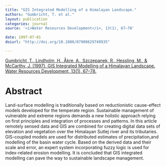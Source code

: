 ```yaml
---
title: "GIS Integrated Modelling of a Himalayan Landscape."
authors: "Gumbricht, T. et al."
layout: publication
categories: journal
source: '<i>Water Resources Development</i>, 13(1), 67–78'

date: 1997-07-01
doiurl: "http://doi.org/10.1080/07900629749935"

---
```


[Gumbricht, T., Lindholm, H., Åkre, A., Szczepanek, R., Hessling, M., & McCarthy, J. (1997). GIS Integrated Modelling of a Himalayan Landscape. Water Resources Development, 13(1), 67–78.](http://doi.org/10.1080/07900629749935)

<h1 class='foot-description'>Abstract</h1>

Land-surface modelling is traditionally based on reductionistic cause-effect models developed for the temperate region. Sustainable management of vulnerable and extreme regions demands a new holistic approach relying on first principles and integration of processes and patterns. In this article remotely sensed data and GIS are combined for creating digital data sets of elevation and vegetation over the Himalayan Sutlej river and its tributaries. GIS-coupled models are used for distributed estimates of precipitation,and modelling of the basin water cycle. Based on the derived data and their scale and error, an expert system incorporating fuzzy logic is used for index-related erosion modelling. It is concluded that GIS integrated modelling can pave the way to sustainable landscape management.
